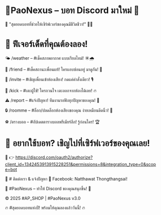# 🌟PaoNexus – บอท Discord มาใหม่ 🚀
💬 "สุดยอดบอทที่ช่วยให้เซิร์ฟเวอร์ของคุณมีชีวิตชีวา!" 🌌✨
# 🚀  ฟีเจอร์เด็ดที่คุณต้องลอง!
🌤️ /weather <location> – #เช็คสภาพอากาศ แบบเรียลไทม์! ☀️🌧️

🤝 /friend – #เช็คสถานะเพื่อนแท้! ใครแอบซ่อนอยู่ มาดูกัน! 💖

🎉 /invite – #เชิญเพื่อนเข้าห้องเสียง! กดแค่คำสั่งเดียว! 🎙️

🚪 /kick <user> – #เตะผู้ใช้! ใครกวนใจ เตะออกจากห้องได้เลย! 🔥

⚠️ /report <message> – #แจ้งปัญหา! ทีมงานรอฟังทุกปัญหาของคุณ! 📢

🔒 /roomme – #ล็อก/ปลดล็อกห้องเสียงของคุณ ง่ายเหมือนดีดนิ้ว! 🔐

⚽ /ตรางบอล – #อัปเดตตารางบอลพรีเมียร์ลีก! รู้ก่อนใคร! 🏆

# 🎉 อยากใช้บอท? เชิญไปที่เซิร์ฟเวอร์ของคุณเลย!
📌 👉 https://discord.com/oauth2/authorize?client_id=1342453913915228251&permissions=8&integration_type=0&scope=bot

🤝 # ติดต่อเรา & แจ้งปัญหา
📩 Facebook: Natthawat Thongthangsai!

💙 #PaoNexus – ทำให้ Discord ของคุณสนุกขึ้น! 🚀

© 2025 #AP_SHOP | #PaoNexus v3.0

🔥 #สุดยอดบอทแห่งปี! พร้อมให้คุณลองแล้ววันนี้! 🔥
